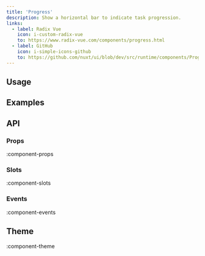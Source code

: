 ```yaml
---
title: 'Progress'
description: Show a horizontal bar to indicate task progression.
links:
  - label: Radix Vue
    icon: i-custom-radix-vue
    to: https://www.radix-vue.com/components/progress.html
  - label: GitHub
    icon: i-simple-icons-github
    to: https://github.com/nuxt/ui/blob/dev/src/runtime/components/Progress.vue
---
```


## Usage

## Examples

## API

### Props

:component-props

### Slots

:component-slots

### Events

:component-events

## Theme

:component-theme
